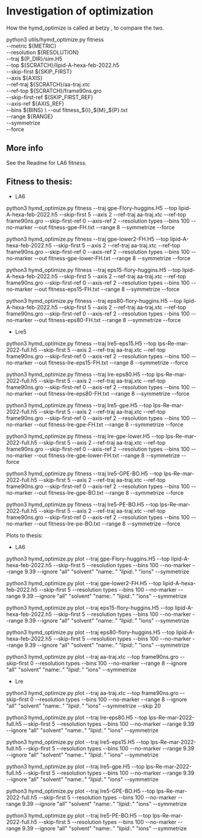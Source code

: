 
# Investigation of optimization
How the hymd_optimize is called at betzy , to compare the two.

python3 utils/hymd_optimize.py  fitness                               \
             --metric          ${METRIC}                                        \
             --resolution      ${RESOLUTION}                                    \
             --traj            ${P_DIR}/sim.H5                                  \
             --top             ${SCRATCH}/lipid-A-hexa-feb-2022.h5              \
             --skip-first      ${SKIP_FIRST}                                    \
             --axis            ${AXIS}                                          \
             --ref-traj        ${SCRATCH}/aa-traj.xtc                           \
             --ref-top         ${SCRATCH}/frame90ns.gro                         \
             --skip-first-ref  ${SKIP_FIRST_REF}                                \
             --axis-ref        ${AXIS_REF}                                      \
             --bins            ${BINS}                                          \
             --out             fitness_${I}_${M}_${P}.txt                       \
             --range           ${RANGE}                                         \
             --symmetrize                                                       \
             --force    

## More info
See the Readme for LA6 fitness.

## Fitness to thesis: 
* LA6

python3 hymd_optimize.py fitness --traj gpe-Flory-huggins.H5 --top lipid-A-hexa-feb-2022.h5 --skip-first 5 --axis 2  --ref-traj aa-traj.xtc --ref-top frame90ns.gro --skip-first-ref 0  --axis-ref 2 --resolution types  --bins 100 --no-marker --out fitness-gpe-FH.txt --range 8 --symmetrize --force

python3 hymd_optimize.py fitness --traj gpe-lower2-FH.H5 --top lipid-A-hexa-feb-2022.h5 --skip-first 5 --axis 2  --ref-traj aa-traj.xtc --ref-top frame90ns.gro --skip-first-ref 0  --axis-ref 2 --resolution types  --bins 100 --no-marker --out fitness-gpe-lower-FH.txt --range 8 --symmetrize --force

python3 hymd_optimize.py fitness --traj eps15-flory-huggins.H5 --top lipid-A-hexa-feb-2022.h5 --skip-first 5 --axis 2  --ref-traj aa-traj.xtc --ref-top frame90ns.gro --skip-first-ref 0  --axis-ref 2 --resolution types  --bins 100 --no-marker --out fitness-eps15-FH.txt --range 8 --symmetrize --force

python3 hymd_optimize.py fitness --traj eps80-flory-huggins.H5 --top lipid-A-hexa-feb-2022.h5 --skip-first 5 --axis 2  --ref-traj aa-traj.xtc --ref-top frame90ns.gro --skip-first-ref 0  --axis-ref 2 --resolution types  --bins 100 --no-marker --out fitness-eps80-FH.txt --range 8 --symmetrize --force

* Lre5

python3 hymd_optimize.py fitness --traj lre5-eps15.H5 --top lps-Re-mar-2022-full.h5 --skip-first 5 --axis 2  --ref-traj aa-traj.xtc --ref-top frame90ns.gro --skip-first-ref 0  --axis-ref 2 --resolution types  --bins 100 --no-marker --out fitness-lre-eps15-FH.txt --range 8 --symmetrize --force

python3 hymd_optimize.py fitness --traj lre-eps80.H5 --top lps-Re-mar-2022-full.h5 --skip-first 5 --axis 2  --ref-traj aa-traj.xtc --ref-top frame90ns.gro --skip-first-ref 0  --axis-ref 2 --resolution types  --bins 100 --no-marker --out fitness-lre-eps80-FH.txt --range 8 --symmetrize --force

python3 hymd_optimize.py fitness --traj lre5-gpe.H5 --top lps-Re-mar-2022-full.h5 --skip-first 5 --axis 2  --ref-traj aa-traj.xtc --ref-top frame90ns.gro --skip-first-ref 0  --axis-ref 2 --resolution types  --bins 100 --no-marker --out fitness-lre-gpe-FH.txt --range 8 --symmetrize --force

python3 hymd_optimize.py fitness --traj lre-gpe-lower.H5 --top lps-Re-mar-2022-full.h5 --skip-first 5 --axis 2  --ref-traj aa-traj.xtc --ref-top frame90ns.gro --skip-first-ref 0  --axis-ref 2 --resolution types  --bins 100 --no-marker --out fitness-lre-gpe-lower-FH.txt --range 8 --symmetrize --force

python3 hymd_optimize.py fitness --traj lre5-GPE-BO.H5 --top lps-Re-mar-2022-full.h5 --skip-first 5 --axis 2  --ref-traj aa-traj.xtc --ref-top frame90ns.gro --skip-first-ref 0  --axis-ref 2 --resolution types  --bins 100 --no-marker --out fitness-lre-gpe-BO.txt --range 8 --symmetrize --force

python3 hymd_optimize.py fitness --traj lre5-PE-BO.H5 --top lps-Re-mar-2022-full.h5 --skip-first 5 --axis 2  --ref-traj aa-traj.xtc --ref-top frame90ns.gro --skip-first-ref 0  --axis-ref 2 --resolution types  --bins 100 --no-marker --out fitness-lre-pe-BO.txt --range 8 --symmetrize --force

Plots to thesis:

* LA6

python3 hymd_optimize.py plot --traj gpe-Flory-huggins.H5 --top lipid-A-hexa-feb-2022.h5 --skip-first 5 --resolution types --bins 100 --no-marker --range 9.39 --ignore "all" "solvent" "name:.*" "lipid:.*" "ions"  --symmetrize

python3 hymd_optimize.py plot --traj gpe-lower2-FH.H5 --top lipid-A-hexa-feb-2022.h5 --skip-first 5 --resolution types --bins 100 --no-marker --range 9.39 --ignore "all" "solvent" "name:.*" "lipid:.*" "ions"  --symmetrize

python3 hymd_optimize.py plot --traj eps15-flory-huggins.H5 --top lipid-A-hexa-feb-2022.h5 --skip-first 5 --resolution types --bins 100 --no-marker --range 9.39 --ignore "all" "solvent" "name:.*" "lipid:.*" "ions"  --symmetrize

python3 hymd_optimize.py plot --traj eps80-flory-huggins.H5 --top lipid-A-hexa-feb-2022.h5 --skip-first 5 --resolution types --bins 100 --no-marker --range 9.39 --ignore "all" "solvent" "name:.*" "lipid:.*" "ions"  --symmetrize

python3 hymd_optimize.py plot --traj aa-traj.xtc --top frame90ns.gro --skip-first 0 --resolution types --bins 100 --no-marker --range 8 --ignore "all" "solvent" "name:.*" "lipid:.*" "ions"  --symmetrize

* Lre

python3 hymd_optimize.py plot --traj aa-traj.xtc --top frame90ns.gro --skip-first 0 --resolution types --bins 100 --no-marker --range 8 --ignore "all" "solvent" "name:.*" "lipid:.*" "ions"  --symmetrize --skip 20

python3 hymd_optimize.py plot --traj lre-eps80.H5 --top lps-Re-mar-2022-full.h5 --skip-first 5 --resolution types --bins 100 --no-marker --range 9.39 --ignore "all" "solvent" "name:.*" "lipid:.*" "ions"  --symmetrize

python3 hymd_optimize.py plot --traj lre5-eps15.H5 --top lps-Re-mar-2022-full.h5 --skip-first 5 --resolution types --bins 100 --no-marker --range 9.39 --ignore "all" "solvent" "name:.*" "lipid:.*" "ions"  --symmetrize

python3 hymd_optimize.py plot --traj lre5-gpe.H5 --top lps-Re-mar-2022-full.h5 --skip-first 5 --resolution types --bins 100 --no-marker --range 9.39 --ignore "all" "solvent" "name:.*" "lipid:.*" "ions"  --symmetrize

python3 hymd_optimize.py plot --traj lre5-GPE-BO.H5 --top lps-Re-mar-2022-full.h5 --skip-first 5 --resolution types --bins 100 --no-marker --range 9.39 --ignore "all" "solvent" "name:.*" "lipid:.*" "ions"  --symmetrize

python3 hymd_optimize.py plot --traj lre5-PE-BO.H5 --top lps-Re-mar-2022-full.h5 --skip-first 5 --resolution types --bins 100 --no-marker --range 9.39 --ignore "all" "solvent" "name:.*" "lipid:.*" "ions"  --symmetrize
